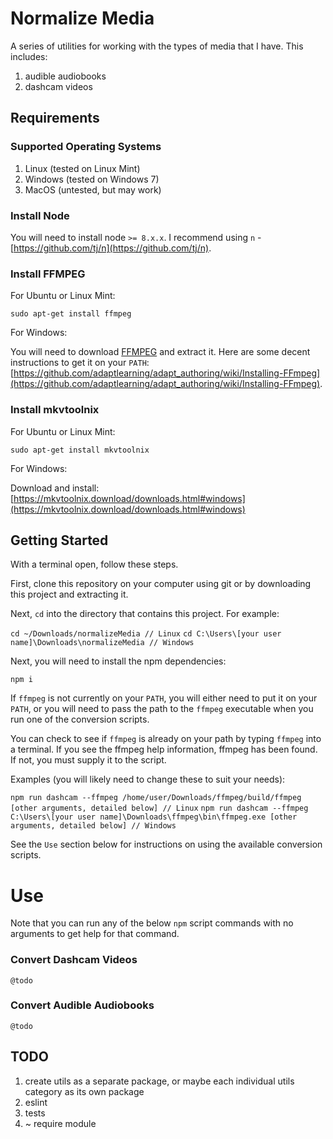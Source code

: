 # Normalize Media

A series of utilities for working with the types of media that I have.  This includes:

1. audible audiobooks
1. dashcam videos


## Requirements

### Supported Operating Systems

1. Linux (tested on Linux Mint)
1. Windows (tested on Windows 7)
1. MacOS (untested, but may work)


### Install Node

You will need to install node `>= 8.x.x`.  I recommend using `n` - [https://github.com/tj/n](https://github.com/tj/n).


### Install FFMPEG

For Ubuntu or Linux Mint:

`sudo apt-get install ffmpeg`


For Windows:

You will need to download [FFMPEG](https://www.ffmpeg.org/) and extract it.  Here are some decent instructions to get it on your `PATH`: [https://github.com/adaptlearning/adapt_authoring/wiki/Installing-FFmpeg](https://github.com/adaptlearning/adapt_authoring/wiki/Installing-FFmpeg).


### Install mkvtoolnix

For Ubuntu or Linux Mint:

`sudo apt-get install mkvtoolnix`


For Windows:

Download and install: [https://mkvtoolnix.download/downloads.html#windows](https://mkvtoolnix.download/downloads.html#windows)


## Getting Started

With a terminal open, follow these steps.

First, clone this repository on your computer using git or by downloading this project and extracting it.

Next, `cd` into the directory that contains this project.  For example:

`cd ~/Downloads/normalizeMedia // Linux`
`cd C:\Users\[your user name]\Downloads\normalizeMedia // Windows`

Next, you will need to install the npm dependencies:

`npm i`

If `ffmpeg` is not currently on your `PATH`, you will either need to put it on your `PATH`, or you will need to pass the path to the `ffmpeg` executable when you run one of the conversion scripts.

You can check to see if `ffmpeg` is already on your path by typing `ffmpeg` into a terminal.  If you see the ffmpeg help information, ffmpeg has been found.  If not, you must supply it to the script.

Examples (you will likely need to change these to suit your needs):

`npm run dashcam --ffmpeg /home/user/Downloads/ffmpeg/build/ffmpeg [other arguments, detailed below] // Linux`
`npm run dashcam --ffmpeg C:\Users\[your user name]\Downloads\ffmpeg\bin\ffmpeg.exe [other arguments, detailed below] // Windows`

See the `Use` section below for instructions on using the available conversion scripts.


# Use

Note that you can run any of the below `npm` script commands with no arguments to get help for that command.


### Convert Dashcam Videos

`@todo`


### Convert Audible Audiobooks

`@todo`


## TODO

1. create utils as a separate package, or maybe each individual utils category as its own package
1. eslint
1. tests
1. ~ require module
